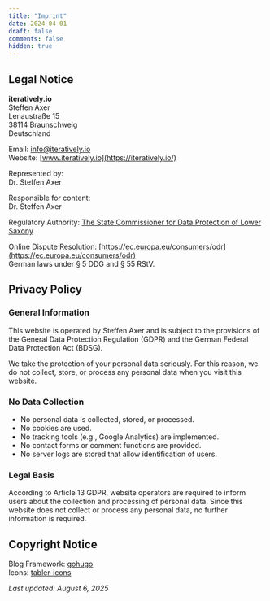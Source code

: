 ```yaml
---
title: "Imprint"
date: 2024-04-01
draft: false
comments: false
hidden: true
---
```


## Legal Notice

**iteratively.io**  
Steffen Axer  
Lenaustraße 15  
38114 Braunschweig  
Deutschland

Email: info@iteratively.io  
Website: [www.iteratively.io](https://iteratively.io/)

Represented by:  
Dr. Steffen Axer

Responsible for content:  
Dr. Steffen Axer

Regulatory Authority: [The State Commissioner for Data Protection of Lower Saxony](https://www.lfd.niedersachsen.de)

Online Dispute Resolution: [https://ec.europa.eu/consumers/odr](https://ec.europa.eu/consumers/odr)  
German laws under § 5 DDG and § 55 RStV.

## Privacy Policy

### General Information

This website is operated by Steffen Axer and is subject to the provisions of the General Data Protection Regulation (GDPR) and the German Federal Data Protection Act (BDSG).

We take the protection of your personal data seriously. For this reason, we do not collect, store, or process any personal data when you visit this website.

### No Data Collection

- No personal data is collected, stored, or processed.
- No cookies are used.
- No tracking tools (e.g., Google Analytics) are implemented.
- No contact forms or comment functions are provided.
- No server logs are stored that allow identification of users.

### Legal Basis

According to Article 13 GDPR, website operators are required to inform users about the collection and processing of personal data. Since this website does not collect or process any personal data, no further information is required.

## Copyright Notice

Blog Framework: [gohugo](https://gohugo.io/)  
Icons: [tabler-icons](https://github.com/tabler/tabler-icons)

_Last updated: August 6, 2025_
